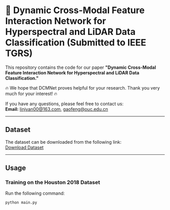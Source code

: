 # 📖 Dynamic Cross-Modal Feature Interaction Network for Hyperspectral and LiDAR Data Classification (Submitted to IEEE TGRS)

This repository contains the code for our paper **"Dynamic Cross-Modal Feature Interaction Network for Hyperspectral and LiDAR Data Classification."**

🔥 We hope that DCMNet proves helpful for your research. Thank you very much for your interest! 🔥

If you have any questions, please feel free to contact us:  
**Email:** [linjyan00@163.com](mailto:linjyan00@163.com), [gaofeng@ouc.edu.cn](mailto:gaofeng@ouc.edu.cn)

---

## Dataset
The dataset can be downloaded from the following link:  
[Download Dataset](https://drive.google.com/file/d/1iZEIAVhlt2QJb_RECp0bHFVN7C8po8ag/view?usp=sharing)

---

## Usage

### Training on the Houston 2018 Dataset
Run the following command:  
```bash
python main.py

